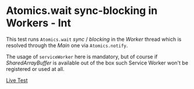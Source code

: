 # Atomics.wait sync-blocking in Workers - Int

This test runs `Atomics.wait` *sync* / *blocking* in the *Worker* thread which is resolved through the *Main* one via `Atomics.notify`.

The usage of `serviceWorker` here is mandatory, but of course if *SharedArrayBuffer* is available out of the box such Service Worker won't be registered or used at all.

[Live Test](https://webreflection.github.io/sabayon/test/wait-int/)
